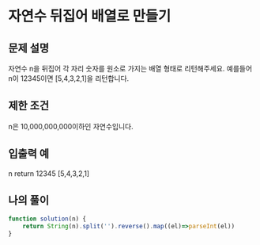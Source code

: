 # 자연수 뒤집어 배열로 만들기


## 문제 설명
자연수 n을 뒤집어 각 자리 숫자를 원소로 가지는 배열 형태로 리턴해주세요. 예를들어 n이 12345이면 [5,4,3,2,1]을 리턴합니다.

## 제한 조건
n은 10,000,000,000이하인 자연수입니다.
## 입출력 예
n	return
12345	[5,4,3,2,1]

## 나의 풀이
```js
function solution(n) {
    return String(n).split('').reverse().map((el)=>parseInt(el))
}
```